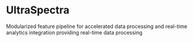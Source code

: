 # UltraSpectra
Modularized feature pipeline for accelerated data processing and real-time analytics integration providing real-time data processing

